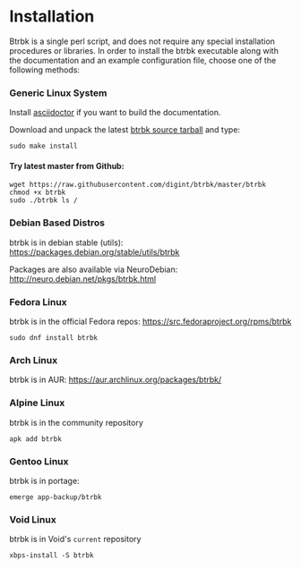 Installation
============

Btrbk is a single perl script, and does not require any special
installation procedures or libraries. In order to install the btrbk
executable along with the documentation and an example configuration
file, choose one of the following methods:


### Generic Linux System

Install [asciidoctor] if you want to build the documentation.

Download and unpack the latest [btrbk source tarball] and type:

    sudo make install

#### Try latest master from Github:

    wget https://raw.githubusercontent.com/digint/btrbk/master/btrbk
    chmod +x btrbk
    sudo ./btrbk ls /


### Debian Based Distros

btrbk is in debian stable (utils): https://packages.debian.org/stable/utils/btrbk

Packages are also available via NeuroDebian: http://neuro.debian.net/pkgs/btrbk.html


### Fedora Linux

btrbk is in the official Fedora repos: https://src.fedoraproject.org/rpms/btrbk

    sudo dnf install btrbk


### Arch Linux

btrbk is in AUR: https://aur.archlinux.org/packages/btrbk/


### Alpine Linux

btrbk is in the community repository

    apk add btrbk


### Gentoo Linux

btrbk is in portage:

    emerge app-backup/btrbk


### Void Linux

btrbk is in Void's `current` repository

    xbps-install -S btrbk


  [btrbk source tarball]: https://digint.ch/download/btrbk/releases/
  [asciidoctor]: https://asciidoctor.org
